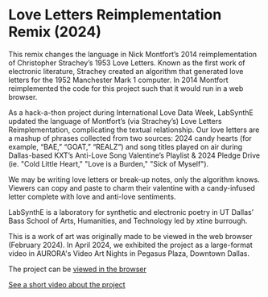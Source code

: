 # Love Letters Reimplementation Remix (2024)
This remix changes the language in Nick Montfort’s 2014 reimplementation of Christopher Strachey’s 1953 Love Letters. Known as the first work of electronic literature, Strachey created an algorithm that generated love letters for the 1952 Manchester Mark 1 computer. In 2014 Montfort reimplemented the code for this project such that it would run in a web browser.

As a hack-a-thon project during International Love Data Week, LabSynthE updated the language of Montfort’s (via Strachey’s) Love Letters Reimplementation, complicating the textual relationship. Our love letters are a mashup of phrases collected from two sources: 2024 candy hearts (for example, “BAE,” “GOAT,” “REALZ”) and song titles played on air during Dallas-based KXT’s Anti-Love Song Valentine’s Playlist & 2024 Pledge Drive (ie. "Cold Little Heart," "Love is a Burden," "Sick of Myself"). 

We may be writing love letters or break-up notes, only the algorithm knows. Viewers can copy and paste to charm their valentine with a candy-infused letter complete with love and anti-love sentiments. 

LabSynthE is a laboratory for synthetic and electronic poetry in UT Dallas’ Bass School of Arts, Humanities, and Technology led by xtine burrough.

This is a work of art was originally made to be viewed in the web browser (February 2024). In April 2024, we exhibited the project as a large-format video in AURORA's Video Art Nights in Pegasus Plaza, Downtown Dallas.

The project can be [viewed in the browser](https://xtineburrough.github.io/LoveLetters/)

[See a short video about the project](https://vimeo.com/1030900435)
